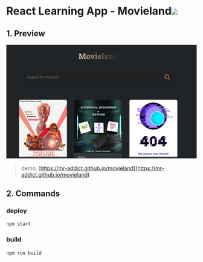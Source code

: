 <h1>React Learning App - Movieland<img src="https://github.com/MR-Addict/movieland/actions/workflows/pages.yml/badge.svg?branch=main"/>
</h1>

## 1. Preview

![preview](images/preview.png)

> demo: [https://mr-addict.github.io/movieland](https://mr-addict.github.io/movieland)

## 2. Commands

### deploy

```bash
npm start
```

### build

```bash
npm run build 
```
